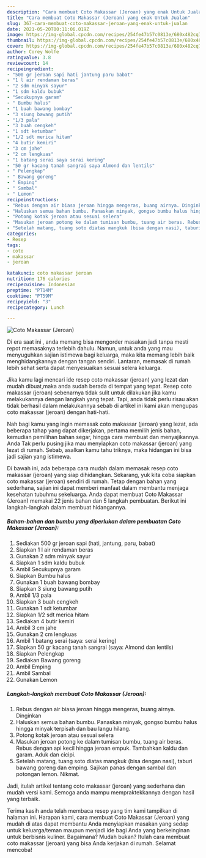 ```yaml
---
description: "Cara membuat Coto Makassar (Jeroan) yang enak Untuk Jualan"
title: "Cara membuat Coto Makassar (Jeroan) yang enak Untuk Jualan"
slug: 367-cara-membuat-coto-makassar-jeroan-yang-enak-untuk-jualan
date: 2021-05-20T00:11:06.019Z
image: https://img-global.cpcdn.com/recipes/254fe47b57c0813e/680x482cq70/coto-makassar-jeroan-foto-resep-utama.jpg
thumbnail: https://img-global.cpcdn.com/recipes/254fe47b57c0813e/680x482cq70/coto-makassar-jeroan-foto-resep-utama.jpg
cover: https://img-global.cpcdn.com/recipes/254fe47b57c0813e/680x482cq70/coto-makassar-jeroan-foto-resep-utama.jpg
author: Corey Wolfe
ratingvalue: 3.8
reviewcount: 14
recipeingredient:
- "500 gr jeroan sapi hati jantung paru babat"
- "1 l air rendaman beras"
- "2 sdm minyak sayur"
- "1 sdm kaldu bubuk"
- "Secukupnya garam"
- " Bumbu halus"
- "1 buah bawang bombay"
- "3 siung bawang putih"
- "1/3 pala"
- "3 buah cengkeh"
- "1 sdt ketumbar"
- "1/2 sdt merica hitam"
- "4 butir kemiri"
- "3 cm jahe"
- "2 cm lengkuas"
- "1 batang serai saya serai kering"
- "50 gr kacang tanah sangrai saya Almond dan lentils"
- " Pelengkap"
- " Bawang goreng"
- " Emping"
- " Sambal"
- " Lemon"
recipeinstructions:
- "Rebus dengan air biasa jeroan hingga mengeras, buang airnya. Dinginkan"
- "Haluskan semua bahan bumbu. Panaskan minyak, gongso bumbu halus hingga minyak terpisah dan bau langu hilang."
- "Potong kotak jeroan atau sesuai selera"
- "Masukan jeroan potong ke dalam tumisan bumbu, tuang air beras. Rebus dengan api kecil hingga jeroan empuk. Tambahkan kaldu dan garam. Aduk dan cicipi."
- "Setelah matang, tuang soto diatas mangkuk (bisa dengan nasi), taburi bawang goreng dan emping. Sajikan panas dengan sambal dan potongan lemon. Nikmat."
categories:
- Resep
tags:
- coto
- makassar
- jeroan

katakunci: coto makassar jeroan 
nutrition: 176 calories
recipecuisine: Indonesian
preptime: "PT14M"
cooktime: "PT59M"
recipeyield: "3"
recipecategory: Lunch

---
```



![Coto Makassar (Jeroan)](https://img-global.cpcdn.com/recipes/254fe47b57c0813e/680x482cq70/coto-makassar-jeroan-foto-resep-utama.jpg)

Di era  saat ini , anda memang bisa mengorder masakan jadi tanpa mesti repot memasaknya terlebih dahulu. Namun, untuk anda yang mau menyuguhkan sajian istimewa bagi keluarga, maka kita memang lebih baik menghidangkannya dengan tangan sendiri. Lantaran, memasak di rumah lebih sehat serta dapat menyesuaikan sesuai selera keluarga.

Jika kamu lagi mencari ide resep coto makassar (jeroan) yang lezat dan mudah dibuat,maka anda sudah berada di tempat yang tepat. Resep coto makassar (jeroan)  sebenarnya tidak sulit untuk dilakukan jika kamu melakukannya dengan langkah yang tepat. Tapi, anda tidak perlu risau akan tidak berhasil dalam melakukannya 
sebab di artikel ini kami akan mengupas coto makassar (jeroan) dengan hati-hati.  



Nah bagi kamu yang ingin memasak coto makassar (jeroan) yang lezat, ada beberapa tahap yang dapat dikerjakan, pertama memilih jenis bahan, kemudian pemilihan bahan segar, hingga cara membuat dan menyajikannya. Anda Tak perlu pusing jika mau menyiapkan coto makassar (jeroan) yang lezat di rumah. Sebab, asalkan kamu  tahu triknya, maka hidangan ini bisa jadi sajian yang istimewa.

Di bawah ini, ada beberapa cara mudah dalam memasak resep coto makassar (jeroan) yang siap dihidangkan. Sekarang, yuk kita coba siapkan coto makassar (jeroan) sendiri di rumah. Tetap dengan bahan yang sederhana, sajian ini dapat memberi manfaat dalam membantu menjaga kesehatan tubuhmu sekeluarga. Anda dapat membuat Coto Makassar (Jeroan) memakai 22 jenis bahan dan 5 langkah pembuatan. Berikut ini langkah-langkah dalam membuat hidangannya.

<!--inarticleads1-->

##### Bahan-bahan dan bumbu yang diperlukan dalam pembuatan Coto Makassar (Jeroan):

1. Sediakan 500 gr jeroan sapi (hati, jantung, paru, babat)
1. Siapkan 1 l air rendaman beras
1. Gunakan 2 sdm minyak sayur
1. Siapkan 1 sdm kaldu bubuk
1. Ambil Secukupnya garam
1. Siapkan  Bumbu halus
1. Gunakan 1 buah bawang bombay
1. Siapkan 3 siung bawang putih
1. Ambil 1/3 pala
1. Siapkan 3 buah cengkeh
1. Gunakan 1 sdt ketumbar
1. Siapkan 1/2 sdt merica hitam
1. Sediakan 4 butir kemiri
1. Ambil 3 cm jahe
1. Gunakan 2 cm lengkuas
1. Ambil 1 batang serai (saya: serai kering)
1. Siapkan 50 gr kacang tanah sangrai (saya: Almond dan lentils)
1. Siapkan  Pelengkap
1. Sediakan  Bawang goreng
1. Ambil  Emping
1. Ambil  Sambal
1. Gunakan  Lemon




<!--inarticleads2-->

##### Langkah-langkah membuat Coto Makassar (Jeroan):

1. Rebus dengan air biasa jeroan hingga mengeras, buang airnya. Dinginkan
1. Haluskan semua bahan bumbu. Panaskan minyak, gongso bumbu halus hingga minyak terpisah dan bau langu hilang.
1. Potong kotak jeroan atau sesuai selera
1. Masukan jeroan potong ke dalam tumisan bumbu, tuang air beras. Rebus dengan api kecil hingga jeroan empuk. Tambahkan kaldu dan garam. Aduk dan cicipi.
1. Setelah matang, tuang soto diatas mangkuk (bisa dengan nasi), taburi bawang goreng dan emping. Sajikan panas dengan sambal dan potongan lemon. Nikmat.




Jadi, itulah artikel tentang  coto makassar (jeroan)  yang sederhana dan mudah versi kami. Semoga anda mampu mempraktekkannya dengan hasil yang terbaik. 

Terima kasih anda telah membaca resep yang tim kami tampilkan di halaman ini. Harapan kami, cara membuat  Coto Makassar (Jeroan) yang mudah di atas dapat membantu Anda menyiapkan masakan yang sedap untuk keluarga/teman maupun menjadi ide bagi Anda yang berkeinginan untuk berbisnis kuliner. Bagaimana? Mudah bukan? Itulah cara membuat coto makassar (jeroan) yang bisa Anda kerjakan di rumah. Selamat mencoba!

